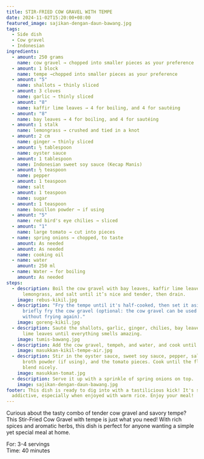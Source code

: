 ```yaml
---
title: STIR-FRIED COW GRAVEL WITH TEMPE
date: 2024-11-02T15:20:00+08:00
featured_image: sajikan-dengan-daun-bawang.jpg
tags:
  - Side dish
  - Cow gravel
  - Indonesian
ingredients:
  - amount: 250 grams
    name: cow gravel → chopped into smaller pieces as your preference
  - amount: 1 block
    name: tempe →chopped into smaller pieces as your preference
  - amount: "5"
    name: shallots → thinly sliced
  - amount: 3 cloves
    name: garlic → thinly sliced
  - amount: "8"
    name: kaffir lime leaves → 4 for boiling, and 4 for sautéing
  - amount: "8"
    name: bay leaves → 4 for boiling, and 4 for sautéing
  - amount: 1 stalk
    name: lemongrass → crushed and tied in a knot
  - amount: 2 cm
    name: ginger → thinly sliced
  - amount: ½ tablespoon
    name: oyster sauce
  - amount: 1 tablespoon
    name: Indonesian sweet soy sauce (Kecap Manis)
  - amount: ½ teaspoon
    name: pepper
  - amount: 1 teaspoon
    name: salt
  - amount: 1 teaspoon
    name: sugar
  - amount: 1 teaspoon
    name: bouillon powder → if using
  - amount: "5"
    name: red bird's eye chilies → sliced
  - amount: "1"
    name: large tomato → cut into pieces
  - name: spring onions → chopped, to taste
    amount: As needed
  - amount: As needed
    name: cooking oil
  - name: water
    amount: 250 ml
  - name: Water → for boiling
    amount: As needed
steps:
  - description: Boil the cow gravel with bay leaves, kaffir lime leaves,
      lemongrass, and salt until it’s nice and tender, then drain.
    image: rebus-kikil.jpg
  - description: "Fry the tempe until it's half-cooked, then set it aside. Then
      briefly fry the cow gravel (optional: the cow gravel can be used directly
      without frying again)."
    image: goreng-kikil.jpg
  - description: Sauté the shallots, garlic, ginger, chilies, bay leaves, and kaffir
      lime leaves until everything smells amazing.
    image: tumis-bawang.jpg
  - description: Add the cow gravel, tempeh, and water, and cook until the water reduces.
    image: masukkan-kikil-tempe-air.jpg
  - description: Stir in the oyster sauce, sweet soy sauce, pepper, salt, sugar,
      broth powder (if using), and the tomato pieces. Cook until the flavors
      blend nicely.
    image: masukkan-tomat.jpg
  - description: Serve it up with a sprinkle of spring onions on top.
    image: sajikan-dengan-daun-bawang.jpg
footer: This dish is ready to dig into with a tastilicious kick! It's super
  addictive, especially when enjoyed with warm rice. Enjoy your meal!
---
```

Curious about the tasty combo of tender cow gravel and savory tempe? This Stir-Fried Cow Gravel with tempe is just what you need! With rich spices and aromatic herbs, this dish is perfect for anyone wanting a simple yet special meal at home.

For: 3-4 servings\
Time: 40 minutes

